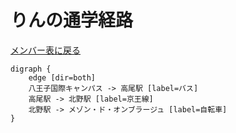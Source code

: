# りんの通学経路

[メンバー表に戻る](member.md#メンバー表)

```graphviz
digraph {
    edge [dir=both]
    八王子国際キャンパス -> 高尾駅 [label=バス]
    高尾駅 -> 北野駅 [label=京王線]
    北野駅 -> メゾン・ド・オンブラージュ [label=自転車]
}
```
